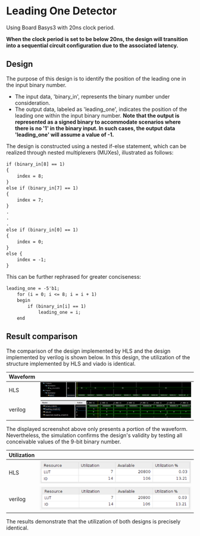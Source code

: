 # Leading One Detector

Using Board Basys3 with 20ns clock period.

**When the clock period is set to be below 20ns, the design will transition into a sequential circuit configuration due to the associated latency.**

## Design

The purpose of this design is to identify the position of the leading one in the input binary number.

* The input data, 'binary_in', represents the binary number under consideration.
* The output data, labeled as 'leading_one', indicates the position of the leading one within the input binary number.
**Note that the output is represented as a signed binary to accommodate scenarios where there is no '1' in the binary input. In such cases, the output data 'leading_one' will assume a value of -1.**

The design is constructed using a nested if-else statement, which can be realized through nested multiplexers (MUXes), illustrated as follows:

    if (binary_in[8] == 1)
    {
		index = 8;
	}
    else if (binary_in[7] == 1)
    {
		index = 7;
	} 
    .
    .
    .
    else if (binary_in[0] == 1)
    {
		index = 0;
	}
	else {
		index = -1;
	}

This can be further rephrased for greater conciseness:
    
    leading_one = -5'b1;
        for (i = 0; i <= 8; i = i + 1)
        begin
            if (binary_in[i] == 1)
                leading_one = i;
        end

## Result comparison

The comparison of the design implemented by HLS and the design implemented by verilog is shown below. In this design, the utilization of the structure implemented by HLS and viado is identical.

|Waveform||
|--|--|
|HLS     |![Alt text](image.png)|
|verilog |![Alt text](image-2.png)|

The displayed screenshot above only presents a portion of the waveform. Nevertheless, the simulation confirms the design's validity by testing all conceivable values of the 9-bit binary number.

|Utilization||
|--|--|
|HLS|![Alt text](image-1.png)|
|verilog|![Alt text](image-3.png)|

The results demonstrate that the utilization of both designs is precisely identical.
